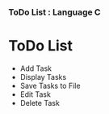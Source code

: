 ### ToDo List : Language C

# ToDo List 
- Add Task
- Display Tasks
-  Save Tasks to File
- Edit Task
- Delete Task
  
   
